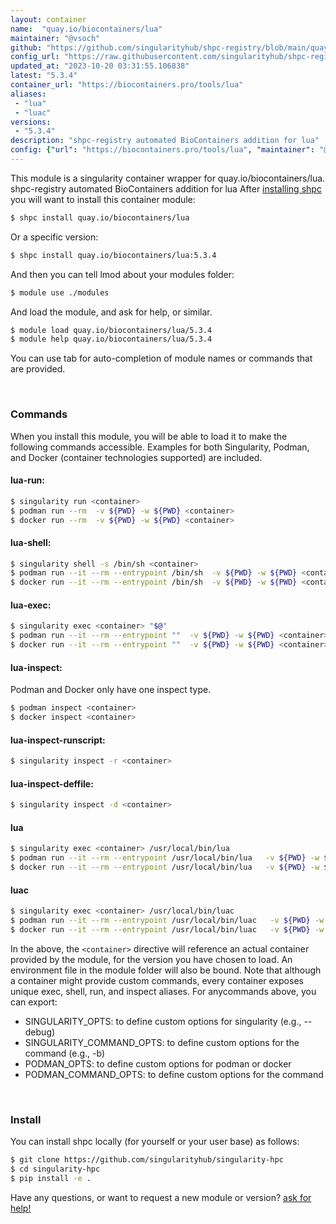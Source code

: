 ```yaml
---
layout: container
name:  "quay.io/biocontainers/lua"
maintainer: "@vsoch"
github: "https://github.com/singularityhub/shpc-registry/blob/main/quay.io/biocontainers/lua/container.yaml"
config_url: "https://raw.githubusercontent.com/singularityhub/shpc-registry/main/quay.io/biocontainers/lua/container.yaml"
updated_at: "2023-10-20 03:31:55.106838"
latest: "5.3.4"
container_url: "https://biocontainers.pro/tools/lua"
aliases:
 - "lua"
 - "luac"
versions:
 - "5.3.4"
description: "shpc-registry automated BioContainers addition for lua"
config: {"url": "https://biocontainers.pro/tools/lua", "maintainer": "@vsoch", "description": "shpc-registry automated BioContainers addition for lua", "latest": {"5.3.4": "sha256:f567742f48e7da8324dfa60535516347ced782edfac5312f385e9e619a553fc0"}, "tags": {"5.3.4": "sha256:f567742f48e7da8324dfa60535516347ced782edfac5312f385e9e619a553fc0"}, "docker": "quay.io/biocontainers/lua", "aliases": {"lua": "/usr/local/bin/lua", "luac": "/usr/local/bin/luac"}}
---
```


This module is a singularity container wrapper for quay.io/biocontainers/lua.
shpc-registry automated BioContainers addition for lua
After [installing shpc](#install) you will want to install this container module:


```bash
$ shpc install quay.io/biocontainers/lua
```

Or a specific version:

```bash
$ shpc install quay.io/biocontainers/lua:5.3.4
```

And then you can tell lmod about your modules folder:

```bash
$ module use ./modules
```

And load the module, and ask for help, or similar.

```bash
$ module load quay.io/biocontainers/lua/5.3.4
$ module help quay.io/biocontainers/lua/5.3.4
```

You can use tab for auto-completion of module names or commands that are provided.

<br>

### Commands

When you install this module, you will be able to load it to make the following commands accessible.
Examples for both Singularity, Podman, and Docker (container technologies supported) are included.

#### lua-run:

```bash
$ singularity run <container>
$ podman run --rm  -v ${PWD} -w ${PWD} <container>
$ docker run --rm  -v ${PWD} -w ${PWD} <container>
```

#### lua-shell:

```bash
$ singularity shell -s /bin/sh <container>
$ podman run --it --rm --entrypoint /bin/sh  -v ${PWD} -w ${PWD} <container>
$ docker run --it --rm --entrypoint /bin/sh  -v ${PWD} -w ${PWD} <container>
```

#### lua-exec:

```bash
$ singularity exec <container> "$@"
$ podman run --it --rm --entrypoint ""  -v ${PWD} -w ${PWD} <container> "$@"
$ docker run --it --rm --entrypoint ""  -v ${PWD} -w ${PWD} <container> "$@"
```

#### lua-inspect:

Podman and Docker only have one inspect type.

```bash
$ podman inspect <container>
$ docker inspect <container>
```

#### lua-inspect-runscript:

```bash
$ singularity inspect -r <container>
```

#### lua-inspect-deffile:

```bash
$ singularity inspect -d <container>
```


#### lua

```bash
$ singularity exec <container> /usr/local/bin/lua
$ podman run --it --rm --entrypoint /usr/local/bin/lua   -v ${PWD} -w ${PWD} <container> -c " $@"
$ docker run --it --rm --entrypoint /usr/local/bin/lua   -v ${PWD} -w ${PWD} <container> -c " $@"
```


#### luac

```bash
$ singularity exec <container> /usr/local/bin/luac
$ podman run --it --rm --entrypoint /usr/local/bin/luac   -v ${PWD} -w ${PWD} <container> -c " $@"
$ docker run --it --rm --entrypoint /usr/local/bin/luac   -v ${PWD} -w ${PWD} <container> -c " $@"
```



In the above, the `<container>` directive will reference an actual container provided
by the module, for the version you have chosen to load. An environment file in the
module folder will also be bound. Note that although a container
might provide custom commands, every container exposes unique exec, shell, run, and
inspect aliases. For anycommands above, you can export:

 - SINGULARITY_OPTS: to define custom options for singularity (e.g., --debug)
 - SINGULARITY_COMMAND_OPTS: to define custom options for the command (e.g., -b)
 - PODMAN_OPTS: to define custom options for podman or docker
 - PODMAN_COMMAND_OPTS: to define custom options for the command

<br>

### Install

You can install shpc locally (for yourself or your user base) as follows:

```bash
$ git clone https://github.com/singularityhub/singularity-hpc
$ cd singularity-hpc
$ pip install -e .
```

Have any questions, or want to request a new module or version? [ask for help!](https://github.com/singularityhub/singularity-hpc/issues)